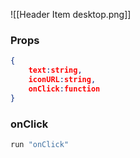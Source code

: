 ![[Header Item desktop.png]]
### Props
```json
{
	text:string,
	iconURL:string,
	onClick:function
}
```
### onClick
```ts
run "onClick"
```